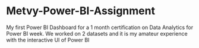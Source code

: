 # Metvy-Power-BI-Assignment
My first Power BI Dashboard for a 1 month certification on Data Analytics for Power BI week. We worked on 2 datasets and it is my amateur experience with the interactive UI of Power BI 
